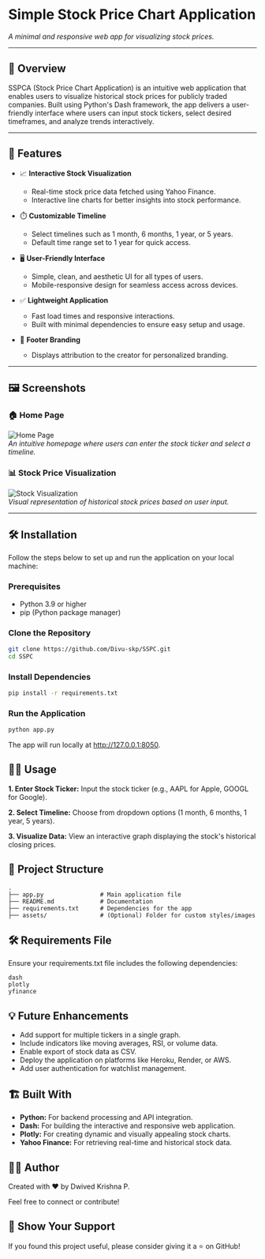 # **Simple Stock Price Chart Application**  
*A minimal and responsive web app for visualizing stock prices.*

---

## 📖 **Overview**  

SSPCA (Stock Price Chart Application) is an intuitive web application that enables users to visualize historical stock prices for publicly traded companies. Built using Python's Dash framework, the app delivers a user-friendly interface where users can input stock tickers, select desired timeframes, and analyze trends interactively.  

---

## 🚀 **Features**  

- 📈 **Interactive Stock Visualization**  
  - Real-time stock price data fetched using Yahoo Finance.  
  - Interactive line charts for better insights into stock performance.  

- ⏱️ **Customizable Timeline**  
  - Select timelines such as 1 month, 6 months, 1 year, or 5 years.  
  - Default time range set to 1 year for quick access.  

- 🖥️ **User-Friendly Interface**  
  - Simple, clean, and aesthetic UI for all types of users.  
  - Mobile-responsive design for seamless access across devices.  

- ✅ **Lightweight Application**  
  - Fast load times and responsive interactions.  
  - Built with minimal dependencies to ensure easy setup and usage.  

- 🔗 **Footer Branding**  
  - Displays attribution to the creator for personalized branding.  

---

## 🖼️ **Screenshots**  
### 🏠 Home Page  
![Home Page](https://github.com/user-attachments/assets/09b00c56-cff0-4550-a75c-9e271bb5f685)  
*An intuitive homepage where users can enter the stock ticker and select a timeline.*  

### 📊 Stock Price Visualization  
![Stock Visualization](https://github.com/user-attachments/assets/1bc87eb2-6ce5-48e5-911e-cbd04c53610c)  
*Visual representation of historical stock prices based on user input.*

---

## 🛠️ **Installation**  

Follow the steps below to set up and run the application on your local machine:  

### **Prerequisites**  
- Python 3.9 or higher  
- pip (Python package manager)  

### **Clone the Repository**  
```bash
git clone https://github.com/Divu-skp/SSPC.git  
cd SSPC 
```

### **Install Dependencies**
```bash
pip install -r requirements.txt 
```
### **Run the Application**
```bash
python app.py 
```
The app will run locally at http://127.0.0.1:8050.

## **🧑‍💻 Usage**
**1. Enter Stock Ticker:** Input the stock ticker (e.g., AAPL for Apple, GOOGL for Google).

**2. Select Timeline:** Choose from dropdown options (1 month, 6 months, 1 year, 5 years).

**3. Visualize Data:** View an interactive graph displaying the stock's historical closing prices.

## **📂 Project Structure**
```plaintext
.
├── app.py                # Main application file  
├── README.md             # Documentation  
├── requirements.txt      # Dependencies for the app  
├── assets/               # (Optional) Folder for custom styles/images
```
## **🛠️ Requirements File**
Ensure your requirements.txt file includes the following dependencies:
```plaintext
dash  
plotly  
yfinance 
```

## **💡 Future Enhancements**
- Add support for multiple tickers in a single graph.
- Include indicators like moving averages, RSI, or volume data.
- Enable export of stock data as CSV.
- Deploy the application on platforms like Heroku, Render, or AWS.
- Add user authentication for watchlist management.

## **🏗️ Built With**
- **Python:** For backend processing and API integration.
- **Dash:** For building the interactive and responsive web application.
- **Plotly:** For creating dynamic and visually appealing stock charts.
- **Yahoo Finance:** For retrieving real-time and historical stock data.

## **👨‍💻 Author**
Created with ❤️ by Dwived Krishna P.

Feel free to connect or contribute!

## **🌟 Show Your Support**
If you found this project useful, please consider giving it a ⭐ on GitHub!

